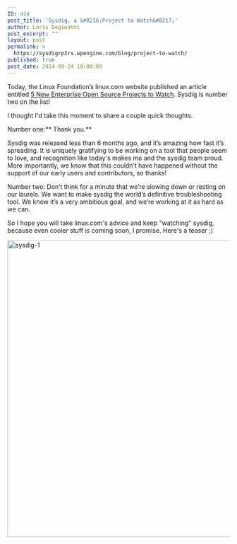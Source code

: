 ```yaml
---
ID: 414
post_title: 'Sysdig, a &#8216;Project to Watch&#8217;'
author: Loris Degioanni
post_excerpt: ""
layout: post
permalink: >
  https://sysdigrp2rs.wpengine.com/blog/project-to-watch/
published: true
post_date: 2014-09-24 18:00:09
---
```

Today, the Linux Foundation’s linux.com website published an article entitled [5 New Enterprise Open Source Projects to Watch][1]. 
Sysdig is number two on the list!

I thought I'd take this moment to share a couple quick thoughts.

Number one:** Thank you.**

Sysdig was released less than 6 months ago, and it’s amazing how fast it’s spreading. It is uniquely gratifying to be working on a tool that people seem to love, and recognition like today's makes me and the sysdig team proud. More importantly, we know that this couldn’t have happened without the support of our early users and contributors, so thanks!

Number two: Don’t think for a minute that we’re slowing down or resting on our laurels. We want to make sysdig the world’s definitive troubleshooting tool. We know it’s a very ambitious goal, and we’re working at it as hard as we can.

So I hope you will take linux.com's advice and keep "watching" sysdig, because even cooler stuff is coming soon, I promise. Here's a teaser ;)   

[<img class="aligncenter wp-image-431 size-large" src="http://draios.com/wp-content/uploads/2015/09/sysdig-1-1024x671.png" alt="sysdig-1" width="1024" height="671" />][2]

 [1]: http://www.linux.com/news/software/applications/789241--5-new-enterprise-open-source-projects-to-watch
 [2]: https://sysdigrp2rs.wpengine.com/wp-content/uploads/2015/09/sysdig-1.png